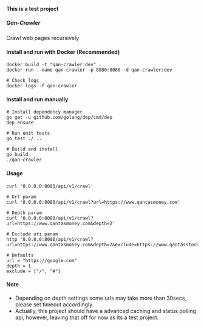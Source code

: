 **This is a test project**

##### Qan-Crawler
Crawl web pages recursively


#### Install and run with Docker (Recommended)

    docker build -t "qan-crawler:dev" .
    docker run --name qan-crawler -p 8080:8080 -d qan-crawler:dev

    # Check logs
    docker logs -f qan-crawler


#### Install and run manually

    # Install dependency manager
    go get -u github.com/golang/dep/cmd/dep
    dep ensure

    # Run unit tests
    go test ./...

    # Build and install
    go build
    ./qan-crawler


#### Usage

    curl '0.0.0.0:8080/api/v1/crawl'

    # Url param
    curl '0.0.0.0:8080/api/v1/crawl?url=https://www.qantasmoney.com'

    # Depth param
    curl '0.0.0.0:8080/api/v1/crawl?url=https://www.qantasmoney.com&depth=2'

    # Exclude uri param
    http '0.0.0.0:8080/api/v1/crawl?url=https://www.qantasmoney.com&depth=2&exclude=https://www.qantasstore.com.au/'

    # Defaults
	url = "https://google.com"
	depth = 1
    exclude = ["/", "#"]


#### Note
- Depending on depth settings some urls may take more than 30secs, please set timeout accordingly.
- Actually, this project should have a advanced caching and status polling api, however, leaving that off for now as its a test project.
